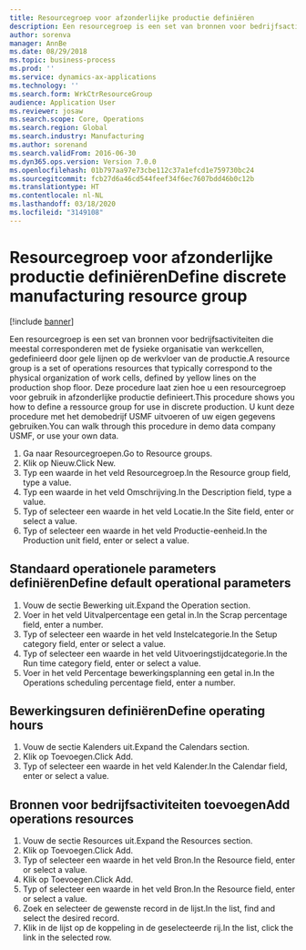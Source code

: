 ```yaml
---
title: Resourcegroep voor afzonderlijke productie definiëren
description: Een resourcegroep is een set van bronnen voor bedrijfsactiviteiten die meestal corresponderen met de fysieke organisatie van werkcellen, gedefinieerd door gele lijnen op de werkvloer van de productie.
author: sorenva
manager: AnnBe
ms.date: 08/29/2018
ms.topic: business-process
ms.prod: ''
ms.service: dynamics-ax-applications
ms.technology: ''
ms.search.form: WrkCtrResourceGroup
audience: Application User
ms.reviewer: josaw
ms.search.scope: Core, Operations
ms.search.region: Global
ms.search.industry: Manufacturing
ms.author: sorenand
ms.search.validFrom: 2016-06-30
ms.dyn365.ops.version: Version 7.0.0
ms.openlocfilehash: 01b797aa97e73cbe112c37a1efcd1e759730bc24
ms.sourcegitcommit: fcb27d6a46cd544feef34f6ec7607bdd46b0c12b
ms.translationtype: HT
ms.contentlocale: nl-NL
ms.lasthandoff: 03/18/2020
ms.locfileid: "3149108"
---
```

# <a name="define-discrete-manufacturing-resource-group"></a><span data-ttu-id="32e24-103">Resourcegroep voor afzonderlijke productie definiëren</span><span class="sxs-lookup"><span data-stu-id="32e24-103">Define discrete manufacturing resource group</span></span>

[!include [banner](../../includes/banner.md)]

<span data-ttu-id="32e24-104">Een resourcegroep is een set van bronnen voor bedrijfsactiviteiten die meestal corresponderen met de fysieke organisatie van werkcellen, gedefinieerd door gele lijnen op de werkvloer van de productie.</span><span class="sxs-lookup"><span data-stu-id="32e24-104">A resource group is a set of operations resources that typically correspond to the physical organization of work cells, defined by yellow lines on the production shop floor.</span></span> <span data-ttu-id="32e24-105">Deze procedure laat zien hoe u een resourcegroep voor gebruik in afzonderlijke productie definieert.</span><span class="sxs-lookup"><span data-stu-id="32e24-105">This procedure shows you how to define a ressource group for use in discrete production.</span></span> <span data-ttu-id="32e24-106">U kunt deze procedure met het demobedrijf USMF uitvoeren of uw eigen gegevens gebruiken.</span><span class="sxs-lookup"><span data-stu-id="32e24-106">You can walk through this procedure in demo data company USMF, or use your own data.</span></span>

1. <span data-ttu-id="32e24-107">Ga naar Resourcegroepen.</span><span class="sxs-lookup"><span data-stu-id="32e24-107">Go to Resource groups.</span></span>
2. <span data-ttu-id="32e24-108">Klik op Nieuw.</span><span class="sxs-lookup"><span data-stu-id="32e24-108">Click New.</span></span>
3. <span data-ttu-id="32e24-109">Typ een waarde in het veld Resourcegroep.</span><span class="sxs-lookup"><span data-stu-id="32e24-109">In the Resource group field, type a value.</span></span>
4. <span data-ttu-id="32e24-110">Typ een waarde in het veld Omschrijving.</span><span class="sxs-lookup"><span data-stu-id="32e24-110">In the Description field, type a value.</span></span>
5. <span data-ttu-id="32e24-111">Typ of selecteer een waarde in het veld Locatie.</span><span class="sxs-lookup"><span data-stu-id="32e24-111">In the Site field, enter or select a value.</span></span>
6. <span data-ttu-id="32e24-112">Typ of selecteer een waarde in het veld Productie-eenheid.</span><span class="sxs-lookup"><span data-stu-id="32e24-112">In the Production unit field, enter or select a value.</span></span>

## <a name="define-default-operational-parameters"></a><span data-ttu-id="32e24-113">Standaard operationele parameters definiëren</span><span class="sxs-lookup"><span data-stu-id="32e24-113">Define default operational parameters</span></span>
1. <span data-ttu-id="32e24-114">Vouw de sectie Bewerking uit.</span><span class="sxs-lookup"><span data-stu-id="32e24-114">Expand the Operation section.</span></span>
2. <span data-ttu-id="32e24-115">Voer in het veld Uitvalpercentage een getal in.</span><span class="sxs-lookup"><span data-stu-id="32e24-115">In the Scrap percentage field, enter a number.</span></span>
3. <span data-ttu-id="32e24-116">Typ of selecteer een waarde in het veld Instelcategorie.</span><span class="sxs-lookup"><span data-stu-id="32e24-116">In the Setup category field, enter or select a value.</span></span>
4. <span data-ttu-id="32e24-117">Typ of selecteer een waarde in het veld Uitvoeringstijdcategorie.</span><span class="sxs-lookup"><span data-stu-id="32e24-117">In the Run time category field, enter or select a value.</span></span>
5. <span data-ttu-id="32e24-118">Voer in het veld Percentage bewerkingsplanning een getal in.</span><span class="sxs-lookup"><span data-stu-id="32e24-118">In the Operations scheduling percentage field, enter a number.</span></span>

## <a name="define-operating-hours"></a><span data-ttu-id="32e24-119">Bewerkingsuren definiëren</span><span class="sxs-lookup"><span data-stu-id="32e24-119">Define operating hours</span></span>
1. <span data-ttu-id="32e24-120">Vouw de sectie Kalenders uit.</span><span class="sxs-lookup"><span data-stu-id="32e24-120">Expand the Calendars section.</span></span>
2. <span data-ttu-id="32e24-121">Klik op Toevoegen.</span><span class="sxs-lookup"><span data-stu-id="32e24-121">Click Add.</span></span>
3. <span data-ttu-id="32e24-122">Typ of selecteer een waarde in het veld Kalender.</span><span class="sxs-lookup"><span data-stu-id="32e24-122">In the Calendar field, enter or select a value.</span></span>

## <a name="add-operations-resources"></a><span data-ttu-id="32e24-123">Bronnen voor bedrijfsactiviteiten toevoegen</span><span class="sxs-lookup"><span data-stu-id="32e24-123">Add operations resources</span></span>
1. <span data-ttu-id="32e24-124">Vouw de sectie Resources uit.</span><span class="sxs-lookup"><span data-stu-id="32e24-124">Expand the Resources section.</span></span>
2. <span data-ttu-id="32e24-125">Klik op Toevoegen.</span><span class="sxs-lookup"><span data-stu-id="32e24-125">Click Add.</span></span>
3. <span data-ttu-id="32e24-126">Typ of selecteer een waarde in het veld Bron.</span><span class="sxs-lookup"><span data-stu-id="32e24-126">In the Resource field, enter or select a value.</span></span>
4. <span data-ttu-id="32e24-127">Klik op Toevoegen.</span><span class="sxs-lookup"><span data-stu-id="32e24-127">Click Add.</span></span>
5. <span data-ttu-id="32e24-128">Typ of selecteer een waarde in het veld Bron.</span><span class="sxs-lookup"><span data-stu-id="32e24-128">In the Resource field, enter or select a value.</span></span>
6. <span data-ttu-id="32e24-129">Zoek en selecteer de gewenste record in de lijst.</span><span class="sxs-lookup"><span data-stu-id="32e24-129">In the list, find and select the desired record.</span></span>
7. <span data-ttu-id="32e24-130">Klik in de lijst op de koppeling in de geselecteerde rij.</span><span class="sxs-lookup"><span data-stu-id="32e24-130">In the list, click the link in the selected row.</span></span>

